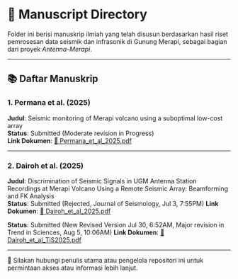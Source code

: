 # 📄 Manuscript Directory

Folder ini berisi manuskrip ilmiah yang telah disusun berdasarkan hasil riset pemrosesan data seismik dan infrasonik di Gunung Merapi, sebagai bagian dari proyek *Antenna-Merapi*.

---

## 📚 Daftar Manuskrip

### 1. Permana et al. (2025)
**Judul**: Seismic monitoring of Merapi volcano using a suboptimal low-cost array  
**Status**: Submitted (Moderate revision in Progress)  
**Link Dokumen**: [📄 Permana_et_al_2025.pdf](https://acrobat.adobe.com/id/urn:aaid:sc:AP:43a442c1-fa9a-405b-9288-ec489bc712d8)

---

### 2. Dairoh et al. (2025)
**Judul**: Discrimination of Seismic Signals in UGM Antenna Station Recordings at Merapi Volcano Using a Remote Seismic Array: Beamforming and FK Analysis  
**Status**: Submitted (Rejected, Journal of Seismology, Jul 3, 7:55PM)
**Link Dokumen**: [📄 Dairoh_et_al_2025.pdf](./Dairoh_et_al_2025.pdf)

**Status**: Submitted (New Revised Version Jul 30, 6:52AM, Major revision in Trend in Sciences, Aug 5, 10:06AM)
**Link Dokumen**: [📄 Dairoh_et_al_TiS2025.pdf](./Dairoh_et_al_TiS2025.pdf)

---

📝 Silakan hubungi penulis utama atau pengelola repositori ini untuk permintaan akses atau informasi lebih lanjut.
